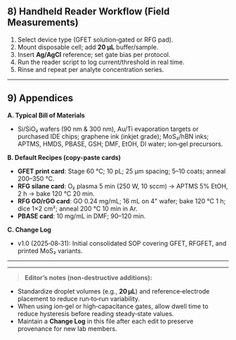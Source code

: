 ## 8) Handheld Reader Workflow (Field Measurements)

1. Select device type (GFET solution‑gated or RFG pad).  
2. Mount disposable cell; add **20 µL** buffer/sample.  
3. Insert **Ag/AgCl** reference; set gate bias per protocol.  
4. Run the reader script to log current/threshold in real time.  
5. Rinse and repeat per analyte concentration series.

---

## 9) Appendices

**A. Typical Bill of Materials**  
- Si/SiO₂ wafers (90 nm & 300 nm), Au/Ti evaporation targets or purchased IDE chips; graphene ink (inkjet grade); MoS₂/hBN inks; APTMS, HMDS, PBASE, GSH; DMF, EtOH, DI water; ion‑gel precursors.

**B. Default Recipes (copy‑paste cards)**  
- **GFET print card**: Stage 60 °C; 10 pL; 25 µm spacing; 5–10 coats; anneal 200–350 °C.  
- **RFG silane card**: O₂ plasma 5 min (250 W, 10 sccm) → APTMS 5% EtOH, 2 h → bake 120 °C 20 min.  
- **RFG GO/rGO card**: GO 0.24 mg/mL; 16 mL on 4" wafer; bake 120 °C 1 h; dice 1×2 cm²; anneal 200 °C 10 min in Ar.  
- **PBASE card**: 10 mg/mL in DMF; 90–120 min.

**C. Change Log**  
- v1.0 (2025‑08‑31): Initial consolidated SOP covering GFET, RFGFET, and printed MoS₂ variants.


---

---

> **Editor’s notes (non‑destructive additions):**
- Standardize droplet volumes (e.g., **20 µL**) and reference‑electrode placement to reduce run‑to‑run variability.
- When using ion‑gel or high‑capacitance gates, allow dwell time to reduce hysteresis before reading steady‑state values.
- Maintain a **Change Log** in this file after each edit to preserve provenance for new lab members.
